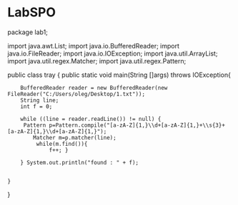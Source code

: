 # LabSPO
package lab1;

import java.awt.List;
import java.io.BufferedReader;
import java.io.FileReader;
import java.io.IOException;
import java.util.ArrayList;
import java.util.regex.Matcher;
import java.util.regex.Pattern;

public class tray {
	public static void main(String []args) throws IOException{
		
		
		BufferedReader reader = new BufferedReader(new FileReader("C:/Users/oleg/Desktop/1.txt"));
        String line;
        int f = 0;
        
        while ((line = reader.readLine()) != null) {
         Pattern p=Pattern.compile("[a-zA-Z]{1,}\\d+[a-zA-Z]{1,}+\\s{3}+[a-zA-Z]{1,}\\d+[a-zA-Z]{1,}");
        	Matcher m=p.matcher(line);
        	 while(m.find()){
        		 f++; }
         
        } System.out.println("found : " + f);
		
	
	}

}
